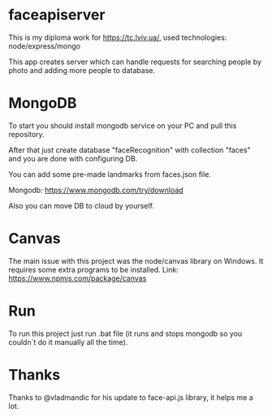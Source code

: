 # faceapiserver
This is my diploma work for https://tc.lviv.ua/, used technologies: node/express/mongo

This app creates server which can handle requests for searching people by photo and adding more people to database.

# MongoDB
To start you should install mongodb service on your PC and pull this repository.

After that just create database "faceRecognition" with collection "faces" and you are done with configuring DB.

You can add some pre-made landmarks from faces.json file.

Mongodb: https://www.mongodb.com/try/download

Also you can move DB to cloud by yourself.

# Canvas
The main issue with this project was the node/canvas library on Windows. It requires some extra programs to be installed. Link: https://www.npmjs.com/package/canvas

# Run
To run this project just run .bat file (it runs and stops mongodb so you couldn`t do it manually all the time).

# Thanks
Thanks to @vladmandic for his update to face-api.js library, it helps me a lot.
